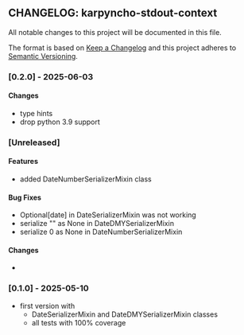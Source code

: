 ## CHANGELOG: karpyncho-stdout-context

All notable changes to this project will be documented in this file.

The format is based on [Keep a Changelog](http://keepachangelog.com/en/1.0.0/)
and this project adheres to [Semantic Versioning](http://semver.org/spec/v2.0.0.html).

### [0.2.0] - 2025-06-03

#### Changes
 + type hints
 + drop python 3.9 support

### [Unreleased]

#### Features
 + added DateNumberSerializerMixin class

#### Bug Fixes
 + Optional[date] in DateSerializerMixin was not working
 + serialize "" as None in DateDMYSerializerMixin
 + serialize 0 as None in DateNumberSerializerMixin

#### Changes
 + 

### [0.1.0] - 2025-05-10

* first version with
  + DateSerializerMixin and DateDMYSerializerMixin classes
  + all tests with 100% coverage

